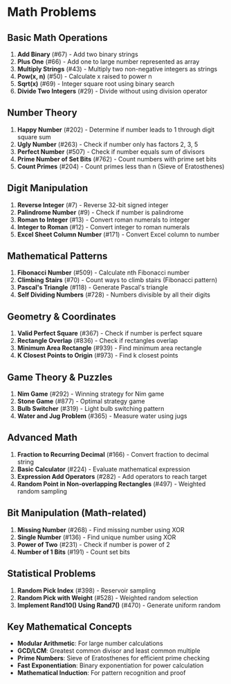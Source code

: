 # Math Problems

## Basic Math Operations
1. **Add Binary** (#67) - Add two binary strings
2. **Plus One** (#66) - Add one to large number represented as array
3. **Multiply Strings** (#43) - Multiply two non-negative integers as strings
4. **Pow(x, n)** (#50) - Calculate x raised to power n
5. **Sqrt(x)** (#69) - Integer square root using binary search
6. **Divide Two Integers** (#29) - Divide without using division operator

## Number Theory
1. **Happy Number** (#202) - Determine if number leads to 1 through digit square sum
2. **Ugly Number** (#263) - Check if number only has factors 2, 3, 5
3. **Perfect Number** (#507) - Check if number equals sum of divisors
4. **Prime Number of Set Bits** (#762) - Count numbers with prime set bits
5. **Count Primes** (#204) - Count primes less than n (Sieve of Eratosthenes)

## Digit Manipulation
1. **Reverse Integer** (#7) - Reverse 32-bit signed integer
2. **Palindrome Number** (#9) - Check if number is palindrome
3. **Roman to Integer** (#13) - Convert roman numerals to integer
4. **Integer to Roman** (#12) - Convert integer to roman numerals
5. **Excel Sheet Column Number** (#171) - Convert Excel column to number

## Mathematical Patterns
1. **Fibonacci Number** (#509) - Calculate nth Fibonacci number
2. **Climbing Stairs** (#70) - Count ways to climb stairs (Fibonacci pattern)
3. **Pascal's Triangle** (#118) - Generate Pascal's triangle
4. **Self Dividing Numbers** (#728) - Numbers divisible by all their digits

## Geometry & Coordinates
1. **Valid Perfect Square** (#367) - Check if number is perfect square
2. **Rectangle Overlap** (#836) - Check if rectangles overlap
3. **Minimum Area Rectangle** (#939) - Find minimum area rectangle
4. **K Closest Points to Origin** (#973) - Find k closest points

## Game Theory & Puzzles
1. **Nim Game** (#292) - Winning strategy for Nim game
2. **Stone Game** (#877) - Optimal strategy game
3. **Bulb Switcher** (#319) - Light bulb switching pattern
4. **Water and Jug Problem** (#365) - Measure water using jugs

## Advanced Math
1. **Fraction to Recurring Decimal** (#166) - Convert fraction to decimal string
2. **Basic Calculator** (#224) - Evaluate mathematical expression
3. **Expression Add Operators** (#282) - Add operators to reach target
4. **Random Point in Non-overlapping Rectangles** (#497) - Weighted random sampling

## Bit Manipulation (Math-related)
1. **Missing Number** (#268) - Find missing number using XOR
2. **Single Number** (#136) - Find unique number using XOR
3. **Power of Two** (#231) - Check if number is power of 2
4. **Number of 1 Bits** (#191) - Count set bits

## Statistical Problems
1. **Random Pick Index** (#398) - Reservoir sampling
2. **Random Pick with Weight** (#528) - Weighted random selection
3. **Implement Rand10() Using Rand7()** (#470) - Generate uniform random

## Key Mathematical Concepts
- **Modular Arithmetic**: For large number calculations
- **GCD/LCM**: Greatest common divisor and least common multiple
- **Prime Numbers**: Sieve of Eratosthenes for efficient prime checking
- **Fast Exponentiation**: Binary exponentiation for power calculation
- **Mathematical Induction**: For pattern recognition and proof